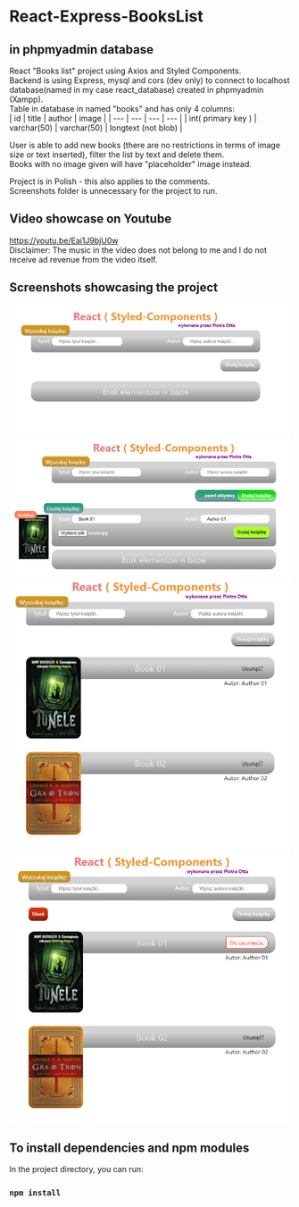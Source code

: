 # React-Express-BooksList
## in phpmyadmin database

React "Books list" project using Axios and Styled Components. </br>
Backend is using Express, mysql and cors (dev only) to connect to localhost database(named in my case react_database) created in phpmyadmin (Xampp). </br>
Table in database in named "books" and has only 4 columns:  </br>
| id | title | author | image |
| --- | --- | --- | --- |
| int( primary key ) | varchar(50)  | varchar(50) | longtext (not blob) | </br>

User is able to add new books (there are no restrictions in terms of image size or text inserted), filter the list by text and delete them. </br>
Books with no image given will have "placeholder" image instead. </br>

Project is in Polish - this also applies to the comments. </br>
Screenshots folder is unnecessary for the project to run. </br>

## Video showcase on Youtube
https://youtu.be/Eai1J9bjU0w </br>
Disclaimer: The music in the video does not belong to me and I do not receive ad revenue from the video itself.

## Screenshots showcasing the project

<img src="https://github.com/PiotrOtta/React-Express-BooksList/blob/main/screenshots/booklist_01.png">
<img src="https://github.com/PiotrOtta/React-Express-BooksList/blob/main/screenshots/booklist_02.png">
<img src="https://github.com/PiotrOtta/React-Express-BooksList/blob/main/screenshots/booklist_03.png">
<img src="https://github.com/PiotrOtta/React-Express-BooksList/blob/main/screenshots/booklist_04.png">

## To install dependencies and npm modules

In the project directory, you can run:

### `npm install`

